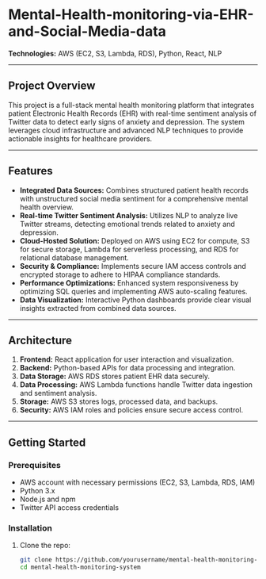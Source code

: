 # Mental-Health-monitoring-via-EHR-and-Social-Media-data

**Technologies:** AWS (EC2, S3, Lambda, RDS), Python, React, NLP  

---

## Project Overview

This project is a full-stack mental health monitoring platform that integrates patient Electronic Health Records (EHR) with real-time sentiment analysis of Twitter data to detect early signs of anxiety and depression. The system leverages cloud infrastructure and advanced NLP techniques to provide actionable insights for healthcare providers.

---

## Features

- **Integrated Data Sources:** Combines structured patient health records with unstructured social media sentiment for a comprehensive mental health overview.
- **Real-time Twitter Sentiment Analysis:** Utilizes NLP to analyze live Twitter streams, detecting emotional trends related to anxiety and depression.
- **Cloud-Hosted Solution:** Deployed on AWS using EC2 for compute, S3 for secure storage, Lambda for serverless processing, and RDS for relational database management.
- **Security & Compliance:** Implements secure IAM access controls and encrypted storage to adhere to HIPAA compliance standards.
- **Performance Optimizations:** Enhanced system responsiveness by optimizing SQL queries and implementing AWS auto-scaling features.
- **Data Visualization:** Interactive Python dashboards provide clear visual insights extracted from combined data sources.

---

## Architecture

1. **Frontend:** React application for user interaction and visualization.
2. **Backend:** Python-based APIs for data processing and integration.
3. **Data Storage:** AWS RDS stores patient EHR data securely.
4. **Data Processing:** AWS Lambda functions handle Twitter data ingestion and sentiment analysis.
5. **Storage:** AWS S3 stores logs, processed data, and backups.
6. **Security:** AWS IAM roles and policies ensure secure access control.

---

## Getting Started

### Prerequisites

- AWS account with necessary permissions (EC2, S3, Lambda, RDS, IAM)
- Python 3.x
- Node.js and npm
- Twitter API access credentials

### Installation

1. Clone the repo:  
   ```bash
   git clone https://github.com/yourusername/mental-health-monitoring-system.git
   cd mental-health-monitoring-system
